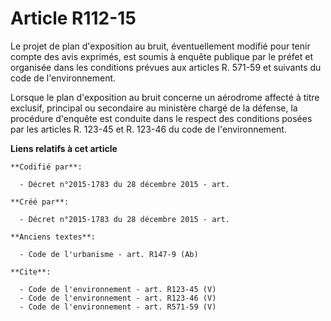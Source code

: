 # Article R112-15

Le projet de plan d'exposition au bruit, éventuellement modifié pour tenir compte des avis exprimés, est soumis à enquête
publique par le préfet et organisée dans les conditions prévues aux articles R. 571-59 et suivants du code de
l'environnement. 

Lorsque le plan d'exposition au bruit concerne un aérodrome affecté à titre exclusif, principal ou secondaire au ministère
chargé de la défense, la procédure d'enquête est conduite dans le respect des conditions posées par les articles R. 123-45 et
R. 123-46 du code de l'environnement.

**Liens relatifs à cet article**

	**Codifié par**:

	  - Décret n°2015-1783 du 28 décembre 2015 - art.

	**Créé par**:

	  - Décret n°2015-1783 du 28 décembre 2015 - art.

	**Anciens textes**:

	  - Code de l'urbanisme - art. R147-9 (Ab)

	**Cite**:

	  - Code de l'environnement - art. R123-45 (V)
	  - Code de l'environnement - art. R123-46 (V)
	  - Code de l'environnement - art. R571-59 (V)
